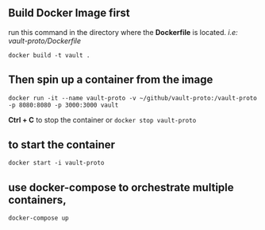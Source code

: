 ## Build Docker Image first
run this command in the directory where the **Dockerfile** is located. 
*i.e: vault-proto/Dockerfile*

    docker build -t vault .

## Then spin up a container from the image

    docker run -it --name vault-proto -v ~/github/vault-proto:/vault-proto -p 8080:8080 -p 3000:3000 vault

  
**Ctrl + C** to stop the container or `docker stop vault-proto`  
  
## to start the container  

    docker start -i vault-proto
    
##  use docker-compose to orchestrate multiple containers,
    docker-compose up

